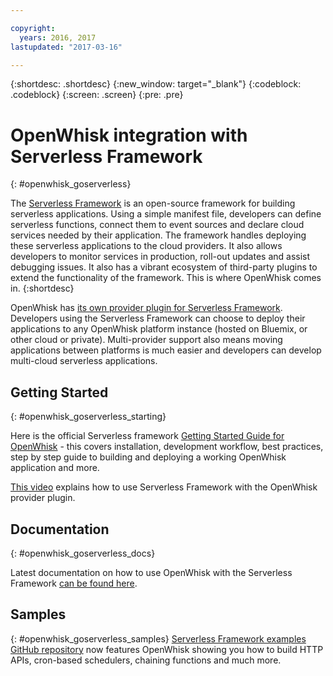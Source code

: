 ```yaml
---

copyright:
  years: 2016, 2017
lastupdated: "2017-03-16"

---
```


{:shortdesc: .shortdesc}
{:new_window: target="_blank"}
{:codeblock: .codeblock}
{:screen: .screen}
{:pre: .pre}

# OpenWhisk integration with Serverless Framework
{: #openwhisk_goserverless}

The [Serverless Framework](https://serverless.com/) is an open-source framework for building serverless applications. Using a simple manifest file, developers can define serverless functions, connect them to event sources and declare cloud services needed by their application. The framework handles deploying these serverless applications to the cloud providers. It also allows developers to monitor services in production, roll-out updates and assist debugging issues. It also has a vibrant ecosystem of third-party plugins to extend the functionality of the framework. This is where OpenWhisk comes in. 
{:shortdesc}

OpenWhisk has [its own provider plugin for Serverless Framework](https://github.com/serverless/serverless-openwhisk). Developers using the Serverless Framework can choose to deploy their applications to any OpenWhisk platform instance (hosted on Bluemix, or other cloud or private). Multi-provider support also means moving applications between platforms is much easier and developers can develop multi-cloud serverless applications.

## Getting Started
{: #openwhisk_goserverless_starting}

Here is the official Serverless framework [Getting Started Guide for OpenWhisk](https://serverless.com/framework/docs/providers/openwhisk/guide/intro/) - this covers installation, development workflow, best practices, step by step guide to building and deploying a working OpenWhisk application and more.

[This video](https://youtu.be/GJY10W98Itc) explains how to use Serverless Framework with the OpenWhisk provider plugin.
## Documentation
{: #openwhisk_goserverless_docs}

Latest documentation on how to use OpenWhisk with the Serverless Framework [can be found here](https://serverless.com/framework/docs/providers/openwhisk/).
## Samples
{: #openwhisk_goserverless_samples}
[Serverless Framework examples GitHub repository](https://github.com/serverless/examples) now features OpenWhisk showing you how to build HTTP APIs, cron-based schedulers, chaining functions and much more.
